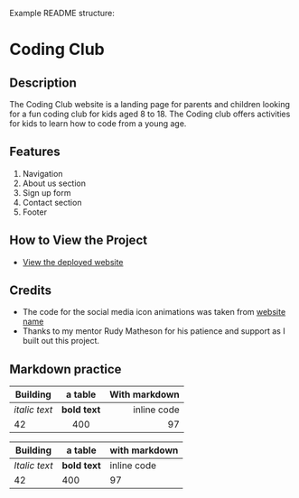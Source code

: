 ﻿Example README structure:

# Coding Club

## Description
The Coding Club website is a landing page for parents and children looking for a fun coding club for kids aged 8 to 18. The Coding club offers activities for kids to learn how to code from a young age.

## Features
1. Navigation
2. About us section
3. Sign up form
4. Contact section
5. Footer

## How to View the Project
- [View the deployed website](https://username.github.io/codingclub/)

## Credits
- The code for the social media icon animations was taken from [website name](https://username2.github.io/projectname/)
- Thanks to my mentor Rudy Matheson for his patience and support as I built out this project.

## Markdown practice
| Building      | a table       | With markdown |
| ------------- |:-------------:| -------------:|
| *italic text* | **bold text** | inline code   |
|   42          |    400        |   97            |


Building | a table | with markdown
--- | --- | ---
*Italic text* | **bold text** | inline code
42 | 400 | 97 